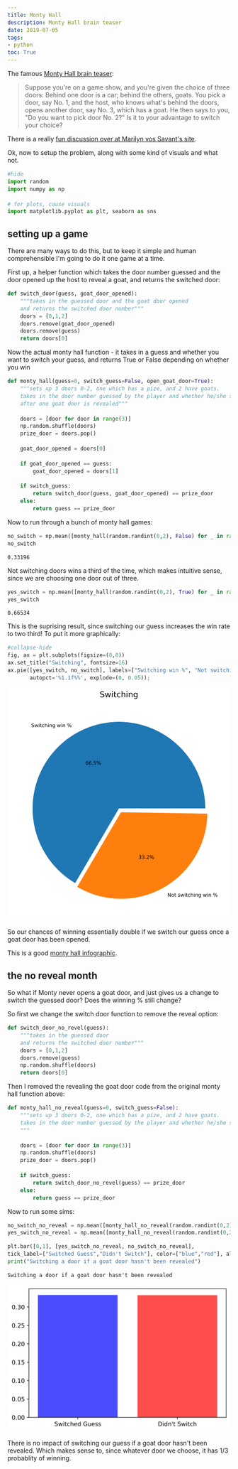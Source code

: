 ```yaml
---
title: Monty Hall
description: Monty Hall brain teaser
date: 2019-07-05
tags:
- python
toc: True
---
```


The famous [Monty Hall brain teaser](https://en.wikipedia.org/wiki/Monty_Hall_problem):

> Suppose you're on a game show, and you're given the choice of three doors: Behind one door is a car; behind the others, goats. You pick a door, say No. 1, and the host, who knows what's behind the doors, opens another door, say No. 3, which has a goat. He then says to you, "Do you want to pick door No. 2?" Is it to your advantage to switch your choice?

There is a really [fun discussion over at Marilyn vos Savant's site](http://marilynvossavant.com/game-show-problem/).

Ok, now to setup the problem, along with some kind of visuals and what not.


```python
#hide
import random
import numpy as np

# for plots, cause visuals
import matplotlib.pyplot as plt, seaborn as sns
```

## setting up a game

There are many ways to do this, but to keep it simple and human comprehensible I'm going to do it one game at a time. 

First up, a helper function which takes the door number guessed and the door opened up the host to reveal a goat, and returns the switched door:


```python
def switch_door(guess, goat_door_opened):
    """takes in the guessed door and the goat door opened
    and returns the switched door number"""
    doors = [0,1,2]
    doors.remove(goat_door_opened)
    doors.remove(guess)
    return doors[0]
```

Now the actual monty hall function - it takes in a guess and whether you want to switch your guess, and returns True or False depending on whether you win


```python
def monty_hall(guess=0, switch_guess=False, open_goat_door=True):
    """sets up 3 doors 0-2, one which has a pize, and 2 have goats.
    takes in the door number guessed by the player and whether he/she switched door
    after one goat door is revealed"""
    
    doors = [door for door in range(3)]
    np.random.shuffle(doors)
    prize_door = doors.pop()
    
    goat_door_opened = doors[0]
    
    if goat_door_opened == guess:
        goat_door_opened = doors[1]
        
    if switch_guess:
        return switch_door(guess, goat_door_opened) == prize_door
    else:
        return guess == prize_door
```

Now to run through a bunch of monty hall games:


```python
no_switch = np.mean([monty_hall(random.randint(0,2), False) for _ in range(100000)])
no_switch
```




    0.33196



Not switching doors wins a third of the time, which makes intuitive sense, since we are choosing one door out of three.


```python
yes_switch = np.mean([monty_hall(random.randint(0,2), True) for _ in range(100000)])
yes_switch
```




    0.66534



This is the suprising result, since switching our guess increases the win rate to two third! To put it more graphically:


```python
#collapse-hide
fig, ax = plt.subplots(figsize=(8,8))
ax.set_title("Switching", fontsize=16)
ax.pie([yes_switch, no_switch], labels=["Switching win %", "Not switching win %"],
       autopct='%1.1f%%', explode=(0, 0.05));
```


    
![svg](monty_hall_files/monty_hall_12_0.svg)
    


So our chances of winning essentially double if we switch our guess once a goat door has been opened.

This is a good [monty hall infographic](https://somethingaweek.wordpress.com/2010/08/19/22-lets-make-a-deal/).

## the no reveal month

So what if Monty never opens a goat door, and just gives us a change to switch the guessed door? Does the winning % still change?

So first we change the switch door function to remove the reveal option:


```python
def switch_door_no_revel(guess):
    """takes in the guessed door
    and returns the switched door number"""
    doors = [0,1,2]
    doors.remove(guess)
    np.random.shuffle(doors)
    return doors[0]
```

Then I removed the revealing the goat door code from the original monty hall function above:


```python
def monty_hall_no_reveal(guess=0, switch_guess=False):
    """sets up 3 doors 0-2, one which has a pize, and 2 have goats.
    takes in the door number guessed by the player and whether he/she switched door
    """
    
    doors = [door for door in range(3)]
    np.random.shuffle(doors)
    prize_door = doors.pop()
        
    if switch_guess:
        return switch_door_no_revel(guess) == prize_door
    else:
        return guess == prize_door
```

Now to run some sims:


```python
no_switch_no_reveal = np.mean([monty_hall_no_reveal(random.randint(0,2), False) for _ in range(100000)])
yes_switch_no_reveal = np.mean([monty_hall_no_reveal(random.randint(0,2), True) for _ in range(100000)])
```


```python
plt.bar([0,1], [yes_switch_no_reveal, no_switch_no_reveal], 
tick_label=["Switched Guess","Didn't Switch"], color=["blue","red"], alpha=0.7)
print("Switching a door if a goat door hasn't been revealed")
```

    Switching a door if a goat door hasn't been revealed



    
![svg](monty_hall_files/monty_hall_20_1.svg)
    


There is no impact of switching our guess if a goat door hasn't been revealed. Which makes sense to, since whatever door we choose, it has 1/3 probablity of winning. 


```python

```
